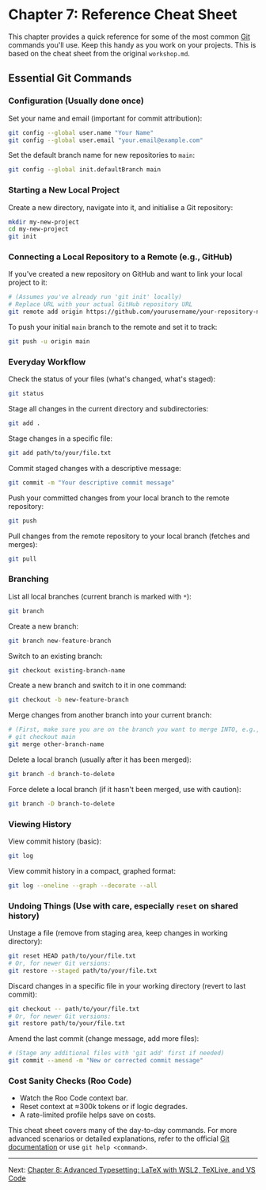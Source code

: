 # Chapter 7: Reference Cheat Sheet

This chapter provides a quick reference for some of the most common [Git](https://git-scm.com/) commands you'll use. Keep this handy as you work on your projects. This is based on the cheat sheet from the original `workshop.md`.

## Essential Git Commands

### Configuration (Usually done once)

Set your name and email (important for commit attribution):
```bash
git config --global user.name "Your Name"
git config --global user.email "your.email@example.com"
```

Set the default branch name for new repositories to `main`:
```bash
git config --global init.defaultBranch main
```

### Starting a New Local Project

Create a new directory, navigate into it, and initialise a Git repository:
```bash
mkdir my-new-project
cd my-new-project
git init
```

### Connecting a Local Repository to a Remote (e.g., GitHub)

If you've created a new repository on GitHub and want to link your local project to it:
```bash
# (Assumes you've already run 'git init' locally)
# Replace URL with your actual GitHub repository URL
git remote add origin https://github.com/yourusername/your-repository-name.git
```
To push your initial `main` branch to the remote and set it to track:
```bash
git push -u origin main
```

### Everyday Workflow

Check the status of your files (what's changed, what's staged):
```bash
git status
```

Stage all changes in the current directory and subdirectories:
```bash
git add .
```

Stage changes in a specific file:
```bash
git add path/to/your/file.txt
```

Commit staged changes with a descriptive message:
```bash
git commit -m "Your descriptive commit message"
```

Push your committed changes from your local branch to the remote repository:
```bash
git push
```

Pull changes from the remote repository to your local branch (fetches and merges):
```bash
git pull
```

### Branching

List all local branches (current branch is marked with `*`):
```bash
git branch
```

Create a new branch:
```bash
git branch new-feature-branch
```

Switch to an existing branch:
```bash
git checkout existing-branch-name
```

Create a new branch and switch to it in one command:
```bash
git checkout -b new-feature-branch
```

Merge changes from another branch into your current branch:
```bash
# (First, make sure you are on the branch you want to merge INTO, e.g., 'main')
# git checkout main
git merge other-branch-name
```

Delete a local branch (usually after it has been merged):
```bash
git branch -d branch-to-delete
```
Force delete a local branch (if it hasn't been merged, use with caution):
```bash
git branch -D branch-to-delete
```

### Viewing History

View commit history (basic):
```bash
git log
```

View commit history in a compact, graphed format:
```bash
git log --oneline --graph --decorate --all
```

### Undoing Things (Use with care, especially `reset` on shared history)

Unstage a file (remove from staging area, keep changes in working directory):
```bash
git reset HEAD path/to/your/file.txt
# Or, for newer Git versions:
git restore --staged path/to/your/file.txt
```

Discard changes in a specific file in your working directory (revert to last commit):
```bash
git checkout -- path/to/your/file.txt
# Or, for newer Git versions:
git restore path/to/your/file.txt
```

Amend the last commit (change message, add more files):
```bash
# (Stage any additional files with 'git add' first if needed)
git commit --amend -m "New or corrected commit message"
```
### Cost Sanity Checks (Roo Code)

- Watch the Roo Code context bar.
- Reset context at ≈300k tokens or if logic degrades.
- A rate-limited profile helps save on costs.

This cheat sheet covers many of the day-to-day commands. For more advanced scenarios or detailed explanations, refer to the official [Git documentation](https://git-scm.com/doc) or use `git help <command>`.

---

Next: [Chapter 8: Advanced Typesetting: LaTeX with WSL2, TeXLive, and VS Code](./08_latex_wsl_vscode.md)